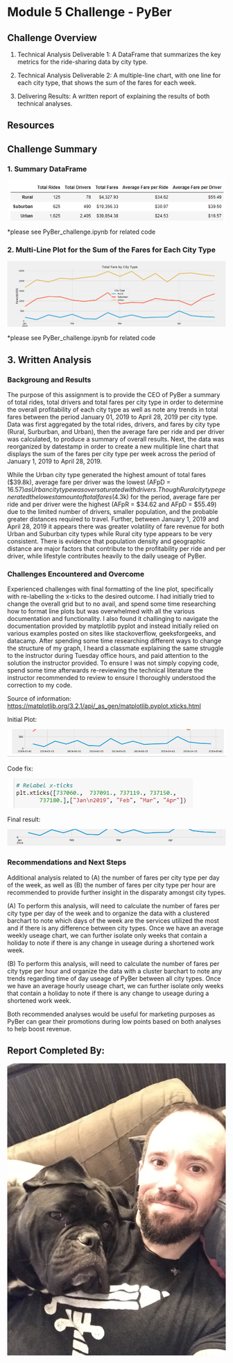 # Module 5 Challenge - PyBer


## Challenge Overview

1. Technical Analysis Deliverable 1: A DataFrame that summarizes the key metrics for the ride-sharing data by city type.

2. Technical Analysis Deliverable 2: A multiple-line chart, with one line for each city type, that shows the sum of the fares for each week.

3. Delivering Results: A written report of explaining the results of both technical analyses.

## Resources



## Challenge Summary

### 1. Summary DataFrame

![](images/Tech_Analysis_1_Summary_DataFrame.PNG)

*please see PyBer_challenge.ipynb for related code

### 2. Multi-Line Plot for the Sum of the Fares for Each City Type

![](images/Tech_Analysis_2_Multi-Line_Plot.PNG) 

*please see PyBer_challenge.ipynb for related code

## 3. Written Analysis

### Backgroung and Results

The purpose of this assignment is to provide the CEO of PyBer a summary of total rides, total drivers and total fares per city type in order to determine the overall profitability of each city type as well as note any trends in total fares between the period January 01, 2019 to April 28, 2019 per city type. Data was first aggregated by the total rides, drivers, and fares by city type (Rural, Surburban, and Urban), then the average fare per ride and per driver was calculated, to produce a summary of overall results. Next, the data was reorganized by datestamp in order to create a new mulitiple line chart that displays the sum of the fares per city type per week across the period of January 1, 2019 to April 28, 2019. 

While the Urban city type generated the highest amount of total fares ($39.8k), average fare per driver was the lowest (AFpD = $16.57) as Urban city type was over saturated with drivers. Though Rural city type generated the lowest amount of total fares ($4.3k) for the period, average fare per ride and per driver were the highest (AFpR = $34.62 and AFpD = $55.49) due to the limited number of drivers, smaller population, and the probable greater distances required to travel. Further, between January 1, 2019 and April 28, 2019 it appears there was greater volatility of fare revenue for both Urban and Suburban city types while Rural city type appears to be very consistent. There is evidence that population density and geographic distance are major factors that contribute to the profitability per ride and per driver, while lifestyle contributes heavily to the daily useage of PyBer.

### Challenges Encountered and Overcome

Experienced challenges with final formatting of the line plot, specifically with re-labelling the x-ticks to the desired outcome. I had initially tried to change the overall grid but to no avail, and spend some time researching how to format line plots but was overwhelmed with all the various documentation and functionality. I also found it challinging to navigate the documentation provided by matplotlib pyplot and instead initially relied on various examples posted on sites like stackoverflow, geeksforgeeks, and datacamp. After spending some time researching different ways to change the structure of my graph, I heard a classmate explaining the same struggle to the instructor during Tuesday office hours, and paid attention to the solution the instructor provided. To ensure I was not simply copying code, spend some time afterwards re-reviewing the technical literature the instructor recommended to review to ensure I thoroughly understood the correction to my code. 

Source of information: https://matplotlib.org/3.2.1/api/_as_gen/matplotlib.pyplot.xticks.html

Initial Plot:

![](images/tech_challenge_pre.PNG)

Code fix:

![](images/tech_challenge_code_fix.PNG)

Final result:

![](images/tech_challenge_post.PNG)

### Recommendations and Next Steps

Additional analysis related to (A) the number of fares per city type per day of the week, as well as (B) the number of fares per city type per hour are recommended to provide further insight in the disparaty amongst city types.

(A) To perform this analysis, will need to calculate the number of fares per city type per day of the week and to organize the data with a clustered barchart to note which days of the week are the services utilized the most and if there is any difference between city types. Once we have an average weekly useage chart, we can further isolate only weeks that contain a holiday to note if there is any change in useage during a shortened work week. 

(B) To perform this analysis, will need to calculate the number of fares per city type per hour and organize the data with a cluster barchart to note any trends regarding time of day useage of PyBer between all city types. Once we have an average hourly useage chart, we can further isolate only weeks that contain a holiday to note if there is any change to useage during a shortened work week.

Both recommended analyses would be useful for marketing purposes as PyBer can gear their promotions during low points based on both analyses to help boost revenue. 

## Report Completed By:
![](images/salvador_and_I.jpg)

